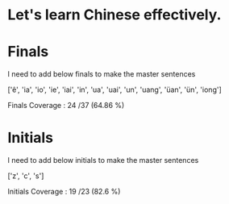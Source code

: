 # Let's learn Chinese effectively.


# Finals
I need to add below finals to make the master sentences

['ê', 'ia', 'io', 'ie', 'iai', 'in', 'ua', 'uai', 'un', 'uang', 'üan', 'ün', 'iong']

Finals Coverage : 24 /37 (64.86 %)

# Initials

I need to add below initials to make the master sentences

['z', 'c', 's']

Initials Coverage : 19 /23 (82.6 %)


